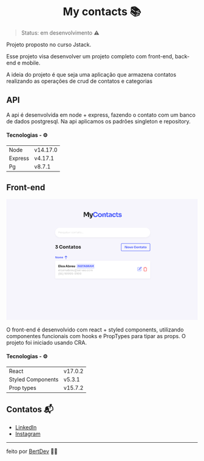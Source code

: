 <h1 align="center">My contacts 📚</h1> 

> Status: em desenvolvimento ⚠️

Projeto proposto no curso Jstack.

Esse projeto visa desenvolver um projeto completo com front-end, back-end e mobile.

A ideia do projeto é que seja uma aplicação que armazena contatos realizando as operações de crud de contatos e categorias 

## API

A api é desenvolvida em node + express, fazendo o contato com um banco de dados postgresql. Na api aplicamos os padrões singleton e repository.

#### Tecnologias - ⚙️

<table>
  <tr>
    <td>
      Node
    </td>
    <td>
      v14.17.0
    </td>
  </tr>
  <tr>
    <td>
      Express
    </td>
    <td>
      v4.17.1
    </td>
  </tr>
  <tr>
    <td>
      Pg
    </td>
    <td>
      v8.7.1
    </td>
  </tr>
</table>

## Front-end

![screenshot](https://raw.githubusercontent.com/bertdev/mycontacts/main/demo-front.png)

O front-end é desenvolvido com react + styled components, utilizando componentes funcionais com hooks e PropTypes para tipar as props. O projeto foi iniciado usando CRA. 

#### Tecnologias - ⚙️

<table>
  <tr>
    <td>
      React
    </td>
    <td>
      v17.0.2
    </td>
  </tr>
  <tr>
    <td>
      Styled Components
    </td>
    <td>
      v5.3.1
    </td>
  </tr>
  <tr>
    <td>
      Prop types
    </td>
    <td>
      v15.7.2
    </td>
  </tr>
</table>





## Contatos 📬

- [LinkedIn](https://www.linkedin.com/in/herbert-henrique-b8aaa91a4/)
- [Instagram](https://www.instagram.com/bert.js/)

---
feito por [BertDev](https://github.com/bertdev) 🧙‍♂️
